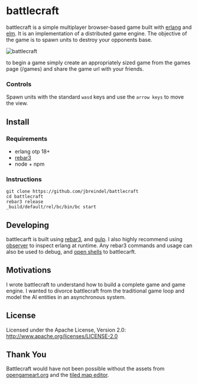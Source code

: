 battlecraft
=====

battlecraft is a simple multiplayer browser-based game built with [erlang](http://www.erlang.org/) and [elm](http://elm-lang.org/). It is an implementation of a distributed game engine. The objective of the game is to spawn units to destroy your opponents base.

![battlecraft](/apps/bc_web/priv/static/img/battlecraft-cropped-800x450.png)

to begin a game simply create an appropriately sized game from the games page (/games) and share the game url with your friends.

### Controls 

Spawn units with the standard `wasd` keys and use the `arrow keys` to move the view.

## Install

### Requirements
* erlang otp 18+
* [rebar3](http://www.rebar3.org/docs/getting-started#section-installing-binary)
* node + npm

### Instructions

```
git clone https://github.com/jbreindel/battlecraft
cd battlecraft
rebar3 release
_build/default/rel/bc/bin/bc start
```

## Developing

battlecarft is built using [rebar3](http://www.rebar3.org/), and [gulp](http://gulpjs.com/). I also highly recommend using [observer](http://erlang.org/doc/apps/observer/observer_ug.html) to inspect erlang at runtime. Any rebar3 commands and usage can also be used to debug, and [open shells](http://www.rebar3.org/docs/commands#section-shell) to battlecarft.

## Motivations

I wrote battlecraft to understand how to build a complete game and game engine. I wanted to divorce battlecraft from the traditional game loop and model the AI entities in an asynchronous system.

## License

Licensed under the Apache License, Version 2.0: http://www.apache.org/licenses/LICENSE-2.0

## Thank You

Battlecraft would have not been possible without the assets from [opengameart.org](http://opengameart.org/) and the  [tiled map editor](http://www.mapeditor.org/).

